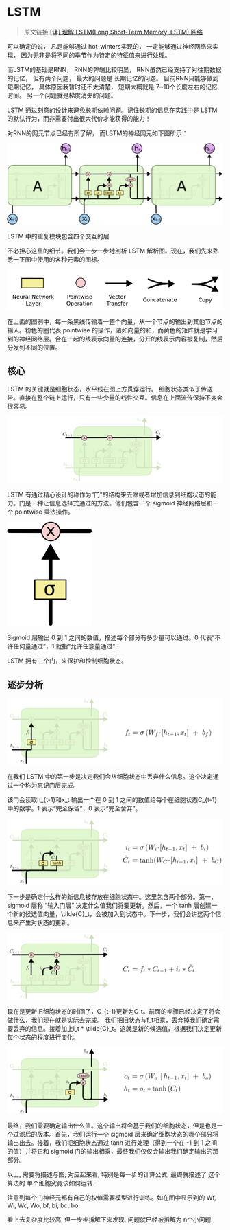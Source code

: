 # LSTM

> 原文链接:[[译] 理解 LSTM(Long Short-Term Memory, LSTM) 网络](https://www.cnblogs.com/wangduo/p/6773601.html)

可以确定的说， 凡是能够通过 hot-winters实现的， 一定能够通过神经网络来实现， 因为无非是将不同的季节作为特定的特征值来进行处理。

而LSTM的基础是RNN， RNN的弊端比较明显， RNN虽然已经支持了对往期数据的记忆， 但有两个问题， 最大的问题是 长期记忆的问题。 目前RNN只能够做到短期记忆， 具体原因我暂时还不太清楚， 短期大概就是 7~10个长度左右的记忆时间。 另一个问题就是梯度消失的问题。

LSTM 通过刻意的设计来避免长期依赖问题。记住长期的信息在实践中是 LSTM 的默认行为，而非需要付出很大代价才能获得的能力！

对RNN的网元节点已经有所了解， 而LSTM的神经网元如下图所示：

![](img/LSTM神经网元.png)

LSTM 中的重复模块包含四个交互的层

不必担心这里的细节。我们会一步一步地剖析 LSTM 解析图。现在，我们先来熟悉一下图中使用的各种元素的图标。

![](img/LSTM网元图例.png)

在上面的图例中，每一条黑线传输着一整个向量，从一个节点的输出到其他节点的输入。粉色的圈代表 pointwise 的操作，诸如向量的和，而黄色的矩阵就是学习到的神经网络层。合在一起的线表示向量的连接，分开的线表示内容被复制，然后分发到不同的位置。

## 核心

LSTM 的关键就是细胞状态，水平线在图上方贯穿运行。
细胞状态类似于传送带。直接在整个链上运行，只有一些少量的线性交互。信息在上面流传保持不变会很容易。

![](img/LSTM水平线.png)

LSTM 有通过精心设计的称作为“门”的结构来去除或者增加信息到细胞状态的能力。门是一种让信息选择式通过的方法。他们包含一个 sigmoid 神经网络层和一个 pointwise 乘法操作。

![](img/LSTM门.png)

Sigmoid 层输出 0 到 1 之间的数值，描述每个部分有多少量可以通过。0 代表“不许任何量通过”，1 就指“允许任意量通过”！

LSTM 拥有三个门，来保护和控制细胞状态。

## 逐步分析

![](img/LSTM忘记门1.png)

在我们 LSTM 中的第一步是决定我们会从细胞状态中丢弃什么信息。这个决定通过一个称为忘记门层完成。

该门会读取h_{t-1}和x_t 输出一个在 0 到 1 之间的数值给每个在细胞状态C_{t-1}中的数字。1 表示“完全保留”，0 表示“完全舍弃”。

![](img/LSTM忘记门2.png)

下一步是确定什么样的新信息被存放在细胞状态中。这里包含两个部分。第一，sigmoid 层称 “输入门层” 决定什么值我们将要更新。然后，一个 tanh 层创建一个新的候选值向量，\tilde{C}_t，会被加入到状态中。下一步，我们会讲这两个信息来产生对状态的更新。

![](img/LSTM门状态更新.png)

现在是更新旧细胞状态的时间了，C_{t-1}更新为C_t。前面的步骤已经决定了将会做什么，我们现在就是实际去完成。
我们把旧状态与f_t相乘，丢弃掉我们确定需要丢弃的信息。接着加上i_t * \tilde{C}_t。这就是新的候选值，根据我们决定更新每个状态的程度进行变化。

![](img/LSTM最终输出.png)

最终，我们需要确定输出什么值。这个输出将会基于我们的细胞状态，但是也是一个过滤后的版本。首先，我们运行一个 sigmoid 层来确定细胞状态的哪个部分将输出出去。接着，我们把细胞状态通过 tanh 进行处理（得到一个在 -1 到 1 之间的值）并将它和 sigmoid 门的输出相乘，最终我们仅仅会输出我们确定输出的那部分。

以上, 需要将描述与图, 对应起来看, 特别是每一步的计算公式, 最终就描述了 这个算法的 单个细胞究竟该如何运转.

注意到每个门神经元都有自己的权值需要模型进行训练。如在图中显示到的  Wf, Wi, Wc, Wo, bf, bi, bc, bo.

看上去复杂度比较高, 但一步步拆解下来发现, 问题就已经被拆解为 n个小问题.


